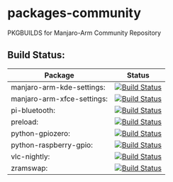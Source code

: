 # packages-community
PKGBUILDS for Manjaro-Arm Community Repository

## Build Status:
| Package    | Status    |
|------------|-----------|
| manjaro-arm-kde-settings: |[![Build Status](http://mirror.strits.dk:8091/view/Community/job/manjaro-arm-kde-settings/badge/icon)](http://mirror.strits.dk:8091/view/Community/job/manjaro-arm-kde-settings/)|
| manjaro-arm-xfce-settings: |[![Build Status](http://mirror.strits.dk:8091/view/Community/job/manjaro-arm-xfce-settings/badge/icon)](http://mirror.strits.dk:8091/view/Community/job/manjaro-arm-xfce-settings/)|
| pi-bluetooth: |[![Build Status](http://mirror.strits.dk:8091/view/Community/job/pi-bluetooth/badge/icon)](http://mirror.strits.dk:8091/view/Community/job/pi-bluetooth/)|
| preload: |[![Build Status](http://mirror.strits.dk:8091/view/Community/job/preload/badge/icon)](http://mirror.strits.dk:8091/view/Community/job/preload/)|
| python-gpiozero: |[![Build Status](http://mirror.strits.dk:8091/view/Community/job/python-gpiozero/badge/icon)](http://mirror.strits.dk:8091/view/Community/job/python-gpiozero/)|
| python-raspberry-gpio: |[![Build Status](http://mirror.strits.dk:8091/view/Community/job/python-raspberry-gpio/badge/icon)](http://mirror.strits.dk:8091/view/Community/job/python-raspberry-gpio/)|
| vlc-nightly: |[![Build Status](http://mirror.strits.dk:8091/view/Community/job/vlc-nightly/badge/icon)](http://mirror.strits.dk:8091/view/Community/job/vlc-nightly/)|
| zramswap: |[![Build Status](http://mirror.strits.dk:8091/view/Community/job/zramswap/badge/icon)](http://mirror.strits.dk:8091/view/Community/job/zramswap/)|
